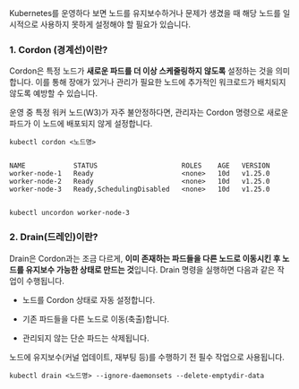 Kubernetes를 운영하다 보면 노드를 유지보수하거나 문제가 생겼을 때 해당 노드를 일시적으로 사용하지 못하게 설정해야 할 필요가 있습니다. 

### 1. Cordon (경계선)이란?

Cordon은 특정 노드가 **새로운 파드를 더 이상 스케줄링하지 않도록** 설정하는 것을 의미합니다. 이를 통해 장애가 있거나 관리가 필요한 노드에 추가적인 워크로드가 배치되지 않도록 예방할 수 있습니다.

운영 중 특정 워커 노드(W3)가 자주 불안정하다면, 관리자는 Cordon 명령으로 새로운 파드가 이 노드에 배포되지 않게 설정합니다.

```
kubectl cordon <노드명>


NAME            STATUS                     ROLES    AGE   VERSION
worker-node-1   Ready                      <none>   10d   v1.25.0
worker-node-2   Ready                      <none>   10d   v1.25.0
worker-node-3   Ready,SchedulingDisabled   <none>   10d   v1.25.0


kubectl uncordon worker-node-3
```

### 2. Drain(드레인)이란?

Drain은 Cordon과는 조금 다르게, **이미 존재하는 파드들을 다른 노드로 이동시킨 후 노드를 유지보수 가능한 상태로 만드는 것**입니다. Drain 명령을 실행하면 다음과 같은 작업이 수행됩니다.

- 노드를 Cordon 상태로 자동 설정합니다.
    
- 기존 파드들을 다른 노드로 이동(축출)합니다.
    
- 관리되지 않는 단순 파드는 삭제됩니다.
    

노드에 유지보수(커널 업데이트, 재부팅 등)를 수행하기 전 필수 작업으로 사용됩니다.

```
kubectl drain <노드명> --ignore-daemonsets --delete-emptydir-data
```